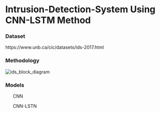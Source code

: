 # Intrusion-Detection-System Using CNN-LSTM Method

<h3>Dataset</h3>
<href> https://www.unb.ca/cic/datasets/ids-2017.html</href>

<h3>Methodology</h3>


![ids_block_diagram](https://github.com/ghemosudinesh/Intrusion-Detection-System/assets/39492571/0b912c09-72d3-4c0d-8868-90fb467494e5)

<h3> Models</h3>
  <ul>CNN</ul>
  <ul>CNN-LSTN</ul>


